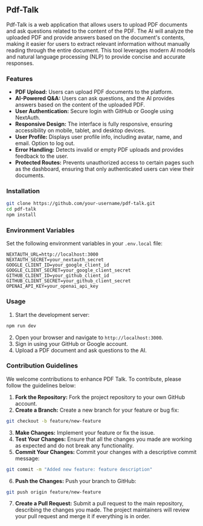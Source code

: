 ## Pdf-Talk

Pdf-Talk is a web application that allows users to upload PDF documents and ask questions related to the content of the PDF. The AI will analyze the uploaded PDF and provide answers based on the document's contents, making it easier for users to extract relevant information without manually reading through the entire document. This tool leverages modern AI models and natural language processing (NLP) to provide concise and accurate responses.

### Features

- **PDF Upload:** Users can upload PDF documents to the platform.
- **AI-Powered Q&A:** Users can ask questions, and the AI provides answers based on the content of the uploaded PDF.
- **User Authentication:** Secure login with GitHub or Google using NextAuth.
- **Responsive Design:** The interface is fully responsive, ensuring accessibility on mobile, tablet, and desktop devices.
- **User Profile:** Displays user profile info, including avatar, name, and email. Option to log out.
- **Error Handling:** Detects invalid or empty PDF uploads and provides feedback to the user.
- **Protected Routes:** Prevents unauthorized access to certain pages such as the dashboard, ensuring that only authenticated users can view their documents.

### Installation

```bash
git clone https://github.com/your-username/pdf-talk.git
cd pdf-talk
npm install
```

### Environment Variables

Set the following environment variables in your `.env.local` file:

```
NEXTAUTH_URL=http://localhost:3000
NEXTAUTH_SECRET=your_nextauth_secret
GOOGLE_CLIENT_ID=your_google_client_id
GOOGLE_CLIENT_SECRET=your_google_client_secret
GITHUB_CLIENT_ID=your_github_client_id
GITHUB_CLIENT_SECRET=your_github_client_secret
OPENAI_API_KEY=your_openai_api_key
```

### Usage

1. Start the development server:

```bash
npm run dev
```

2. Open your browser and navigate to `http://localhost:3000`.
3. Sign in using your GitHub or Google account.
4. Upload a PDF document and ask questions to the AI.

### Contribution Guidelines

We welcome contributions to enhance PDF Talk. To contribute, please follow the guidelines below:

1. **Fork the Repository:** Fork the project repository to your own GitHub account.
2. **Create a Branch:** Create a new branch for your feature or bug fix:

```bash
git checkout -b feature/new-feature
```

3. **Make Changes:** Implement your feature or fix the issue.
4. **Test Your Changes:** Ensure that all the changes you made are working as expected and do not break any functionality.
5. **Commit Your Changes:** Commit your changes with a descriptive commit message:

```bash
git commit -m "Added new feature: feature description"
```

6. **Push the Changes:** Push your branch to GitHub:

```bash
git push origin feature/new-feature
```

7. **Create a Pull Request:** Submit a pull request to the main repository, describing the changes you made. The project maintainers will review your pull request and merge it if everything is in order.